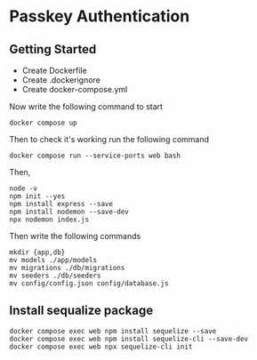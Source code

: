 # Passkey Authentication

## Getting Started
- Create Dockerfile
- Create .dockerignore
- Create docker-compose.yml

Now write the following command to start
```
docker compose up
```
Then to check it's working run the following command
```
docker compose run --service-ports web bash
```

Then,
```
node -v
npm init --yes
npm install express --save
npm install nodemon --save-dev
npx nodemon index.js
```

Then write the following commands
```
mkdir {app,db}
mv models ./app/models
mv migrations ./db/migrations
mv seeders ./db/seeders
mv config/config.json config/database.js
```

## Install sequalize package
```
docker compose exec web npm install sequelize --save
docker compose exec web npm install sequelize-cli --save-dev    
docker compose exec web npx sequelize-cli init
```